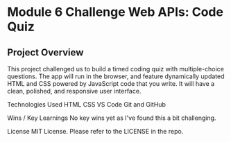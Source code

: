 # Module 6 Challenge Web APIs: Code Quiz

## Project Overview


This project challenged us to build a timed coding quiz with multiple-choice questions. The app will run in the browser, and feature dynamically updated HTML and CSS powered by JavaScript code that you write. It will have a clean, polished, and responsive user interface. 

Technologies Used HTML CSS VS Code Git and GitHub

Wins / Key Learnings 
No key wins yet as I've found this a bit challenging.
 
License MIT License. Please refer to the LICENSE in the repo.
